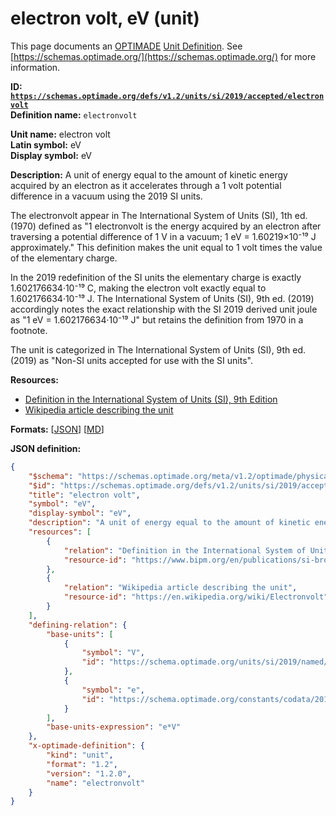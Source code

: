 # electron volt, eV (unit)

This page documents an [OPTIMADE](https://www.optimade.org/) [Unit Definition](https://schemas.optimade.org/#definitions). See [https://schemas.optimade.org/](https://schemas.optimade.org/) for more information.

**ID: [`https://schemas.optimade.org/defs/v1.2/units/si/2019/accepted/electronvolt`](https://schemas.optimade.org/defs/v1.2/units/si/2019/accepted/electronvolt.md)**  
**Definition name:** `electronvolt`

**Unit name:** electron volt  
**Latin symbol:** eV  
**Display symbol:** eV  
  
**Description:** A unit of energy equal to the amount of kinetic energy acquired by an electron as it accelerates through a 1 volt potential difference in a vacuum using the 2019 SI units.

The electronvolt appear in The International System of Units (SI), 1th ed. (1970) defined as "1 electronvolt is the energy acquired by an electron after traversing a potential difference of 1 V in a vacuum; 1 eV = 1.60219×10⁻¹⁹ J approximately."
This definition makes the unit equal to 1 volt times the value of the elementary charge.

In the 2019 redefinition of the SI units the elementary charge is exactly 1.602176634·10⁻¹⁹ C, making the electron volt exactly equal to 1.602176634·10⁻¹⁹ J.
The International System of Units (SI), 9th ed. (2019) accordingly notes the exact relationship with the SI 2019 derived unit joule as "1 eV = 1.602176634·10⁻¹⁹ J" but retains the definition from 1970 in a footnote.

The unit is categorized in The International System of Units (SI), 9th ed. (2019) as "Non-SI units accepted for use with the SI units".

**Resources:**

- [Definition in the International System of Units (SI), 9th Edition](https://www.bipm.org/en/publications/si-brochure)
- [Wikipedia article describing the unit](https://en.wikipedia.org/wiki/Electronvolt)


**Formats:** [[JSON](electronvolt.json)] [[MD](electronvolt.md)]

**JSON definition:**

``` json
{
    "$schema": "https://schemas.optimade.org/meta/v1.2/optimade/physical_unit_definition.md",
    "$id": "https://schemas.optimade.org/defs/v1.2/units/si/2019/accepted/electronvolt",
    "title": "electron volt",
    "symbol": "eV",
    "display-symbol": "eV",
    "description": "A unit of energy equal to the amount of kinetic energy acquired by an electron as it accelerates through a 1 volt potential difference in a vacuum using the 2019 SI units.\n\nThe electronvolt appear in The International System of Units (SI), 1th ed. (1970) defined as \"1 electronvolt is the energy acquired by an electron after traversing a potential difference of 1 V in a vacuum; 1 eV = 1.60219\u00d710\u207b\u00b9\u2079 J approximately.\"\nThis definition makes the unit equal to 1 volt times the value of the elementary charge.\n\nIn the 2019 redefinition of the SI units the elementary charge is exactly 1.602176634\u00b710\u207b\u00b9\u2079 C, making the electron volt exactly equal to 1.602176634\u00b710\u207b\u00b9\u2079 J.\nThe International System of Units (SI), 9th ed. (2019) accordingly notes the exact relationship with the SI 2019 derived unit joule as \"1 eV = 1.602176634\u00b710\u207b\u00b9\u2079 J\" but retains the definition from 1970 in a footnote.\n\nThe unit is categorized in The International System of Units (SI), 9th ed. (2019) as \"Non-SI units accepted for use with the SI units\".",
    "resources": [
        {
            "relation": "Definition in the International System of Units (SI), 9th Edition",
            "resource-id": "https://www.bipm.org/en/publications/si-brochure"
        },
        {
            "relation": "Wikipedia article describing the unit",
            "resource-id": "https://en.wikipedia.org/wiki/Electronvolt"
        }
    ],
    "defining-relation": {
        "base-units": [
            {
                "symbol": "V",
                "id": "https://schema.optimade.org/units/si/2019/named/volt"
            },
            {
                "symbol": "e",
                "id": "https://schema.optimade.org/constants/codata/2018/electromagnetic/elementarycharge"
            }
        ],
        "base-units-expression": "e*V"
    },
    "x-optimade-definition": {
        "kind": "unit",
        "format": "1.2",
        "version": "1.2.0",
        "name": "electronvolt"
    }
}
```